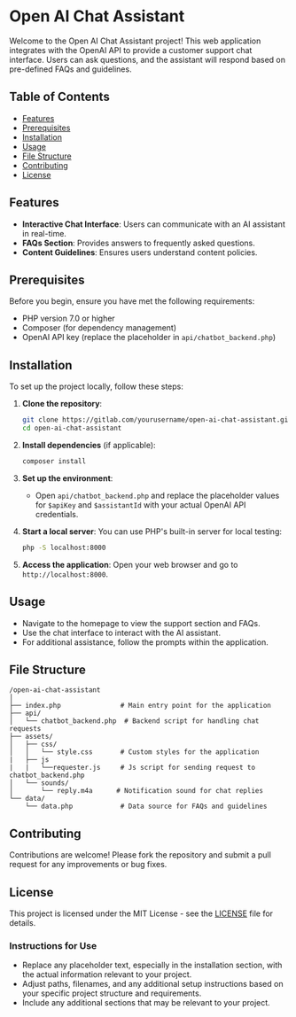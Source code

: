 
# Open AI Chat Assistant

Welcome to the Open AI Chat Assistant project! This web application integrates with the OpenAI API to provide a customer support chat interface. Users can ask questions, and the assistant will respond based on pre-defined FAQs and guidelines.

## Table of Contents

- [Features](#features)
- [Prerequisites](#prerequisites)
- [Installation](#installation)
- [Usage](#usage)
- [File Structure](#file-structure)
- [Contributing](#contributing)
- [License](#license)

## Features

- **Interactive Chat Interface**: Users can communicate with an AI assistant in real-time.
- **FAQs Section**: Provides answers to frequently asked questions.
- **Content Guidelines**: Ensures users understand content policies.

## Prerequisites

Before you begin, ensure you have met the following requirements:

- PHP version 7.0 or higher
- Composer (for dependency management)
- OpenAI API key (replace the placeholder in `api/chatbot_backend.php`)

## Installation

To set up the project locally, follow these steps:

1. **Clone the repository**:
    ```bash
    git clone https://gitlab.com/yourusername/open-ai-chat-assistant.git
    cd open-ai-chat-assistant
    ```

2. **Install dependencies** (if applicable):
    ```bash
    composer install
    ```

3. **Set up the environment**:
    - Open `api/chatbot_backend.php` and replace the placeholder values for `$apiKey` and `$assistantId` with your actual OpenAI API credentials.

4. **Start a local server**:
    You can use PHP's built-in server for local testing:
    ```bash
    php -S localhost:8000
    ```

5. **Access the application**:
    Open your web browser and go to `http://localhost:8000`.

## Usage

- Navigate to the homepage to view the support section and FAQs.
- Use the chat interface to interact with the AI assistant.
- For additional assistance, follow the prompts within the application.

## File Structure

```
/open-ai-chat-assistant
│
├── index.php               # Main entry point for the application
├── api/
│   └── chatbot_backend.php  # Backend script for handling chat requests
├── assets/
│   ├── css/
│   │   └── style.css       # Custom styles for the application
|   ├── js
|   |   └──requester.js     # Js script for sending request to chatbot_backend.php
│   └── sounds/
│       └── reply.m4a      # Notification sound for chat replies
└── data/
    └── data.php            # Data source for FAQs and guidelines
```

## Contributing

Contributions are welcome! Please fork the repository and submit a pull request for any improvements or bug fixes.

## License

This project is licensed under the MIT License - see the [LICENSE](LICENSE) file for details.


### Instructions for Use
- Replace any placeholder text, especially in the installation section, with the actual information relevant to your project.
- Adjust paths, filenames, and any additional setup instructions based on your specific project structure and requirements.
- Include any additional sections that may be relevant to your project.
